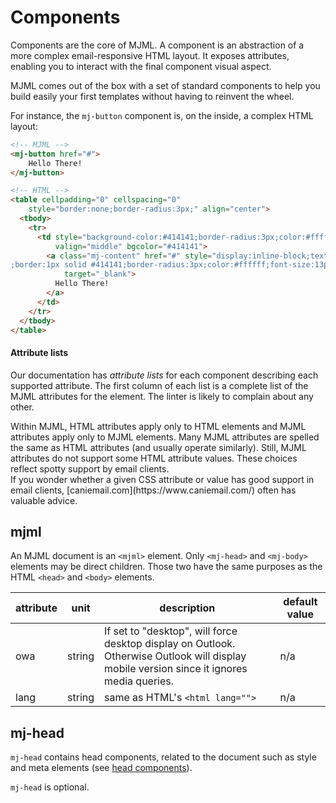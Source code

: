 # Components

Components are the core of MJML. A component is an abstraction of a more complex email-responsive HTML layout. It exposes attributes, enabling you to interact with the final component visual aspect.

MJML comes out of the box with a set of standard components to help you build easily your first templates without having to reinvent the wheel.

For instance, the `mj-button` component is, on the inside, a complex HTML layout:

``` html
<!-- MJML -->
<mj-button href="#">
    Hello There!
</mj-button>

<!-- HTML -->
<table cellpadding="0" cellspacing="0"
    style="border:none;border-radius:3px;" align="center">
  <tbody>
    <tr>
      <td style="background-color:#414141;border-radius:3px;color:#ffffff;cursor:auto;" align="center"
          valign="middle" bgcolor="#414141">
		<a class="mj-content" href="#" style="display:inline-block;text-decoration:none;background-color:#414141
;border:1px solid #414141;border-radius:3px;color:#ffffff;font-size:13px;font-weight:bold;padding:15px 30px;"
            target="_blank">
		  Hello There!
		</a>
	  </td>
	</tr>
  </tbody>
</table>
```

#### Attribute lists

Our documentation has _attribute lists_ for each component describing each 
  supported attribute.
The first column of each list is a complete list of the MJML attributes
  for the element.
The linter is likely to complain about any other.

<aside class="notice">
  Within MJML, HTML attributes apply only to HTML elements and
    MJML attributes apply only to MJML elements.
  Many MJML attributes are spelled the same as HTML attributes
    (and usually operate similarly).
  Still, MJML attributes do not support some HTML attribute values.
  These choices reflect spotty support by email clients.
</aside>

<aside class="notice">
  If you wonder whether a given CSS attribute or value has good support
    in email clients, [caniemail.com](https://www.caniemail.com/)
    often has valuable advice.
</aside>


## mjml

An MJML document is an `<mjml>` element.
Only `<mj-head>` and `<mj-body>` elements may be direct children.
Those two have the same purposes as the HTML `<head>` and `<body>` elements.

attribute | unit   | description                     | default value
----------|--------|---------------------------------|---------------
owa       | string | If set to "desktop", will force desktop display on Outlook. Otherwise Outlook will display mobile version since it ignores media queries.      | n/a
lang      | string | same as HTML's `<html lang="">` | n/a


## mj-head

`mj-head` contains head components, related to the document such as style and meta elements (see [head components](#standard-head-components)).

`mj-head` is optional.
